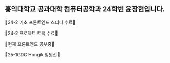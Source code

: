 ## 홍익대학교 공과대학 컴퓨터공학과 24학번 윤장현입니다.

🚚24-2 기초 프론트엔드 스터디 수료🚚

🚚24-2 프로젝트 트랙 수료🚚

🚚현재 프론트엔드 공부중🚚

🚚25-1GDG Hongik 임원진🚚
